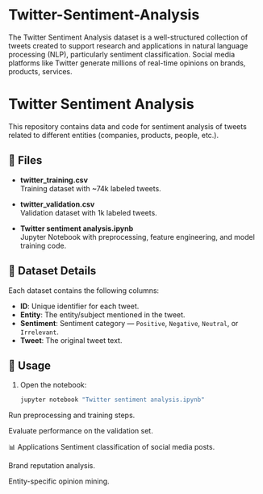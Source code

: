 # Twitter-Sentiment-Analysis
The Twitter Sentiment Analysis dataset is a well-structured collection of tweets created to support research and applications in natural language processing (NLP), particularly sentiment classification. Social media platforms like Twitter generate millions of real-time opinions on brands, products, services.
# Twitter Sentiment Analysis

This repository contains data and code for sentiment analysis of tweets related to different entities (companies, products, people, etc.).

## 📂 Files
- **twitter_training.csv**  
  Training dataset with ~74k labeled tweets.
  
- **twitter_validation.csv**  
  Validation dataset with 1k labeled tweets.
  
- **Twitter sentiment analysis.ipynb**  
  Jupyter Notebook with preprocessing, feature engineering, and model training code.

## 📝 Dataset Details
Each dataset contains the following columns:
- **ID**: Unique identifier for each tweet.  
- **Entity**: The entity/subject mentioned in the tweet.  
- **Sentiment**: Sentiment category — `Positive`, `Negative`, `Neutral`, or `Irrelevant`.  
- **Tweet**: The original tweet text.

## 🚀 Usage
1. Open the notebook:
   ```bash
   jupyter notebook "Twitter sentiment analysis.ipynb"
Run preprocessing and training steps.

Evaluate performance on the validation set.

📊 Applications
Sentiment classification of social media posts.

Brand reputation analysis.

Entity-specific opinion mining.
